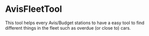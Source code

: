 # AvisFleetTool

This tool helps every Avis/Budget stations to have a easy tool to find different things in the fleet such as overdue (or close to) cars.

